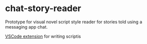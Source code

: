 # chat-story-reader
Prototype for visual novel script style reader for stories told using a messaging app chat.

[VSCode extension](https://marketplace.visualstudio.com/items?itemName=xoko14.directmessagescript-highlighting) for writing scriptis
